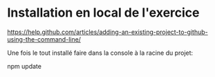 # Installation en local de l'exercice 

https://help.github.com/articles/adding-an-existing-project-to-github-using-the-command-line/

Une fois le tout installé faire dans la console à la racine du projet:

npm update

